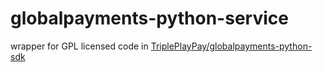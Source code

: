 # globalpayments-python-service

wrapper for GPL licensed code in [TriplePlayPay/globalpayments-python-sdk](https://github.com/TriplePlayPay/globalpayments-python-sdk)
